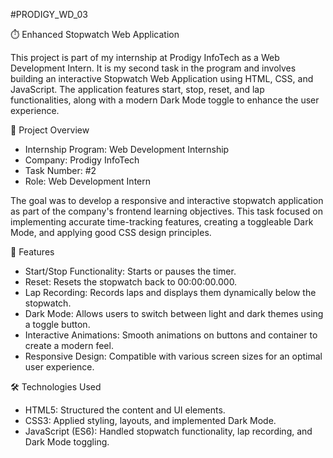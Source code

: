#PRODIGY_WD_03

⏱️ Enhanced Stopwatch Web Application

This project is part of my internship at Prodigy InfoTech as a Web Development Intern. It is my second task in the program and involves building an interactive Stopwatch Web Application using HTML, CSS, and JavaScript. The application features start, stop, reset, and lap functionalities, along with a modern Dark Mode toggle to enhance the user experience.

📌 Project Overview

- Internship Program: Web Development Internship
- Company: Prodigy InfoTech
- Task Number: #2
- Role: Web Development Intern

The goal was to develop a responsive and interactive stopwatch application as part of the company's frontend learning objectives. This task focused on implementing accurate time-tracking features, creating a toggleable Dark Mode, and applying good CSS design principles.

🎨 Features

- Start/Stop Functionality: Starts or pauses the timer.
- Reset: Resets the stopwatch back to 00:00:00.000.
- Lap Recording: Records laps and displays them dynamically below the stopwatch.
- Dark Mode: Allows users to switch between light and dark themes using a toggle button.
- Interactive Animations: Smooth animations on buttons and container to create a modern feel.
- Responsive Design: Compatible with various screen sizes for an optimal user experience.

🛠️ Technologies Used

- HTML5: Structured the content and UI elements.
- CSS3: Applied styling, layouts, and implemented Dark Mode.
- JavaScript (ES6): Handled stopwatch functionality, lap recording, and Dark Mode toggling.
